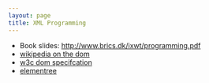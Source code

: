 ```yaml
---
layout: page
title: XML Programming
---
```


* Book slides: <http://www.brics.dk/ixwt/programming.pdf>
* [wikipedia on the dom](http://en.wikipedia.org/wiki/Document_Object_Model)
* [w3c dom specifcation](http://www.w3.org/TR/dom/)
* [elementree](http://docs.python.org/2/library/xml.etree.elementtree.html)
